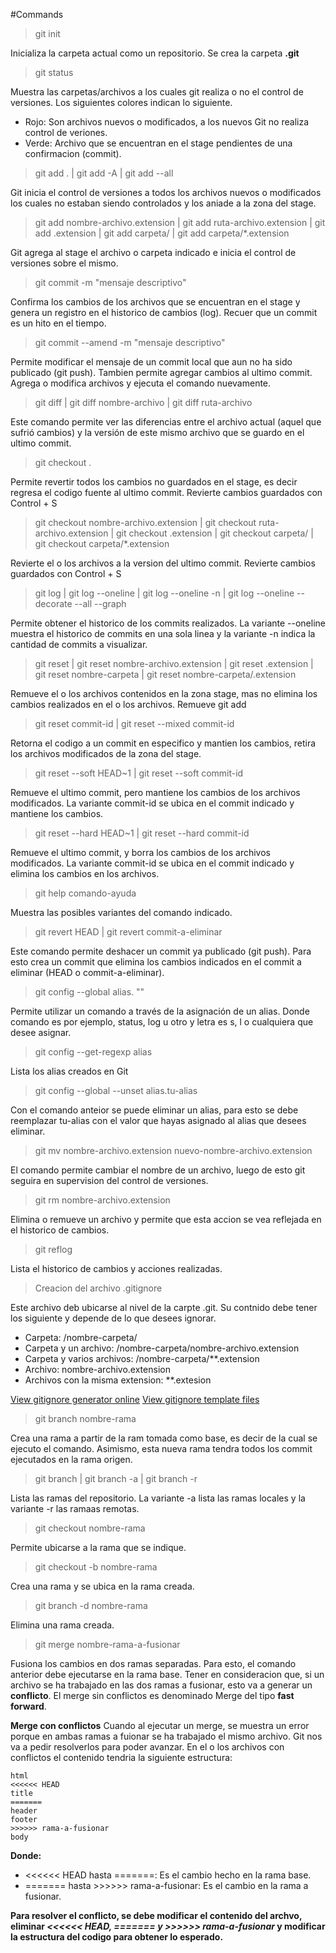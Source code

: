 #Commands

>git init 

Inicializa la carpeta actual como un repositorio. Se crea la carpeta **.git**

>git status

Muestra las carpetas/archivos a los cuales git realiza o no el control de versiones. Los siguientes colores indican lo siguiente.
- Rojo: Son archivos nuevos o modificados, a los nuevos Git no realiza control de veriones.
- Verde: Archivo que se encuentran en el stage pendientes de una confirmacion (commit).

> git add . | git add -A | git add --all

Git inicia el control de versiones a todos los archivos nuevos o modificados los cuales no estaban siendo controlados y los aniade a la zona del stage.

> git add nombre-archivo.extension | git add ruta-archivo.extension | git add .extension | git add carpeta/ | git add carpeta/*.extension

Git agrega al stage el archivo o carpeta indicado e inicia el control de versiones sobre el mismo.

>git commit -m "mensaje descriptivo"

Confirma los cambios de los archivos que se encuentran en el stage y genera un registro en el historico de cambios (log). Recuer que un commit es un hito en el tiempo.

>git commit --amend -m "mensaje descriptivo"

Permite modificar el mensaje de un commit local que aun no ha sido publicado (git push). Tambien permite agregar cambios al ultimo commit. Agrega o modifica archivos y ejecuta el comando nuevamente.

>git diff | git diff nombre-archivo | git diff ruta-archivo

Este comando permite ver las diferencias entre el archivo actual (aquel que sufrió cambios) y la versión de este mismo archivo que se guardo en el ultimo commit.

>git checkout .

Permite revertir todos los cambios no guardados en el stage, es decir regresa el codigo fuente al ultimo commit.
Revierte cambios guardados con Control + S

>git checkout nombre-archivo.extension | git checkout ruta-archivo.extension | git checkout .extension | git checkout carpeta/ | git checkout carpeta/*.extension

Revierte el o los archivos a la version del ultimo commit.
Revierte cambios guardados con Control + S

>git log | git log --oneline | git log --oneline -n | git log --oneline --decorate --all --graph

Permite obtener el historico de los commits realizados. La variante --oneline muestra el historico de commits en una sola linea y la variante -n indica la cantidad de commits a visualizar.

>git reset | git reset nombre-archivo.extension | git reset .extension | git reset nombre-carpeta | git reset nombre-carpeta/.extension

Remueve el o los archivos contenidos en la zona stage, mas no elimina los cambios realizados en el o los archivos.
Remueve git add

>git reset commit-id | git reset --mixed commit-id

Retorna el codigo a un commit en especifico y mantien los cambios, retira los archivos modificados de la zona del stage.

>git reset --soft HEAD~1 | git reset --soft commit-id

Remueve el ultimo commit, pero mantiene los cambios de los archivos modificados. La variante commit-id se ubica en el commit indicado y mantiene los cambios.

>git reset --hard HEAD~1 | git reset --hard commit-id

Remueve el ultimo commit, y borra los cambios de los archivos modificados. La variante commit-id se ubica en el commit indicado y elimina los cambios en los archivos.

>git help comando-ayuda

Muestra las posibles variantes del comando indicado.

> git revert HEAD | git revert commit-a-eliminar

Este comando permite deshacer un commit ya publicado (git push). Para esto crea un commit que elimina los cambios indicados en el commit a eliminar (HEAD o commit-a-eliminar).

>git config --global alias.<letra> "<comando>" 

Permite utilizar un comando a través de la asignación de un alias. Donde comando es por ejemplo, status, log u otro y letra es s, l o cualquiera que desee asignar. 

>git config --get-regexp alias

Lista los alias creados en Git

>git config --global --unset alias.tu-alias

Con el comando anteior se puede eliminar un alias, para esto se debe reemplazar tu-alias con el valor que hayas asignado al alias que desees eliminar.

>git mv nombre-archivo.extension nuevo-nombre-archivo.extension

El comando permite cambiar el nombre de un archivo, luego de esto git seguira en supervision del control de versiones.

>git rm nombre-archivo.extension

Elimina o remueve un archivo y permite que esta accion se vea reflejada en el historico de cambios.

>git reflog

Lista el historico de cambios y acciones realizadas.

>Creacion del archivo .gitignore

Este archivo deb ubicarse al nivel de la carpte .git. Su contnido debe tener los siguiente y depende de lo que desees ignorar.

- Carpeta: /nombre-carpeta/
- Carpeta y un archivo: /nombre-carpeta/nombre-archivo.extension
- Carpeta y varios archivos: /nombre-carpeta/**.extension
- Archivo: nombre-archivo.extension
- Archivos con la misma extension: **.extesion

[View gitignore generator online](https://www.toptal.com/developers/gitignore)
[View gitignore template files](https://github.com/github/gitignore)

> git branch nombre-rama

Crea una rama a partir de la ram tomada como base, es decir de la cual se ejecuto el comando. Asimismo, esta nueva rama tendra todos los commit ejecutados en la rama origen.

> git branch | git branch -a | git branch -r

Lista las ramas del repositorio. La variante -a lista las ramas locales y la variante -r las ramaas remotas.

> git checkout nombre-rama

Permite ubicarse a la rama que se indique.

> git checkout -b nombre-rama

Crea una rama y se ubica en la rama creada.

> git branch -d nombre-rama

Elimina una rama creada.

>git merge nombre-rama-a-fusionar

Fusiona los cambios en dos ramas separadas. Para esto, el comando anterior debe ejecutarse en la rama base.
Tener en consideracion que, si un archivo se ha trabajado en las dos ramas a fusionar, esto va a generar un **conflicto**.
El merge sin conflictos es denominado Merge del tipo **fast forward**.

**Merge con conflictos**
Cuando al ejecutar un merge, se muestra un error porque en ambas ramas a fuionar se ha trabajado el mismo archivo. Git nos va a pedir resolverlos para poder avanzar.
En el o los archivos con conflictos el contenido tendria la siguiente estructura:
```
html
<<<<<< HEAD
title
=======
header
footer
>>>>>> rama-a-fusionar
body
```
**Donde:**
- <<<<<< HEAD hasta =======: Es el cambio hecho en la rama base.
- ======= hasta >>>>>> rama-a-fusionar: Es el cambio en la rama a fusionar.

**Para resolver el conflicto, se debe modificar el contenido del archvo, eliminar *<<<<<< HEAD, ======= y >>>>>> rama-a-fusionar* y modificar la estructura del codigo para obtener lo esperado.**
 